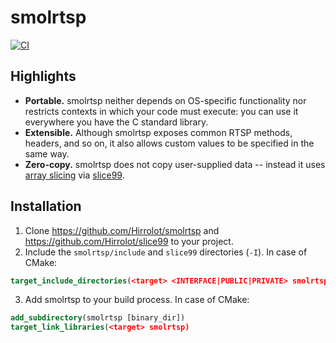 # smolrtsp
[![CI](https://github.com/Hirrolot/smolrtsp/workflows/C/C++%20CI/badge.svg)](https://github.com/Hirrolot/smolrtsp/actions)

## Highlights

 - **Portable.** smolrtsp neither depends on OS-specific functionality nor restricts contexts in which your code must execute: you can use it everywhere you have the C standard library.
 - **Extensible.** Although smolrtsp exposes common RTSP methods, headers, and so on, it also allows custom values to be specified in the same way.
 - **Zero-copy.** smolrtsp does not copy user-supplied data -- instead it uses [array slicing] via [slice99].

[array slicing]: https://en.wikipedia.org/wiki/Array_slicing
[slice99]: https://github.com/Hirrolot/slice99

## Installation

 1. Clone https://github.com/Hirrolot/smolrtsp and https://github.com/Hirrolot/slice99 to your project.
 2. Include the `smolrtsp/include` and `slice99` directories (`-I`). In case of CMake:

```cmake
target_include_directories(<target> <INTERFACE|PUBLIC|PRIVATE> smolrtsp/include slice99)
```

 3. Add smolrtsp to your build process. In case of CMake:

```cmake
add_subdirectory(smolrtsp [binary_dir])
target_link_libraries(<target> smolrtsp)
```
